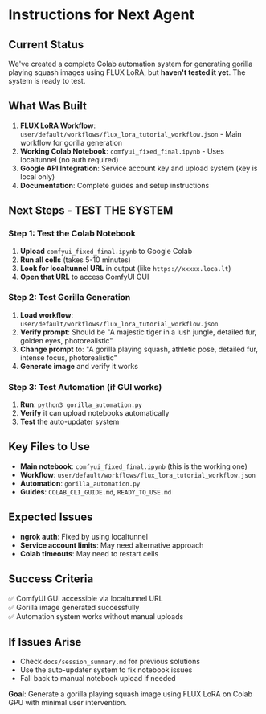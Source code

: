 # Instructions for Next Agent

## Current Status
We've created a complete Colab automation system for generating gorilla playing squash images using FLUX LoRA, but **haven't tested it yet**. The system is ready to test.

## What Was Built
1. **FLUX LoRA Workflow**: `user/default/workflows/flux_lora_tutorial_workflow.json` - Main workflow for gorilla generation
2. **Working Colab Notebook**: `comfyui_fixed_final.ipynb` - Uses localtunnel (no auth required)
3. **Google API Integration**: Service account key and upload system (key is local only)
4. **Documentation**: Complete guides and setup instructions

## Next Steps - TEST THE SYSTEM

### Step 1: Test the Colab Notebook
1. **Upload** `comfyui_fixed_final.ipynb` to Google Colab
2. **Run all cells** (takes 5-10 minutes)
3. **Look for localtunnel URL** in output (like `https://xxxxx.loca.lt`)
4. **Open that URL** to access ComfyUI GUI

### Step 2: Test Gorilla Generation
1. **Load workflow**: `user/default/workflows/flux_lora_tutorial_workflow.json`
2. **Verify prompt**: Should be "A majestic tiger in a lush jungle, detailed fur, golden eyes, photorealistic"
3. **Change prompt** to: "A gorilla playing squash, athletic pose, detailed fur, intense focus, photorealistic"
4. **Generate image** and verify it works

### Step 3: Test Automation (if GUI works)
1. **Run**: `python3 gorilla_automation.py` 
2. **Verify** it can upload notebooks automatically
3. **Test** the auto-updater system

## Key Files to Use
- **Main notebook**: `comfyui_fixed_final.ipynb` (this is the working one)
- **Workflow**: `user/default/workflows/flux_lora_tutorial_workflow.json`
- **Automation**: `gorilla_automation.py`
- **Guides**: `COLAB_CLI_GUIDE.md`, `READY_TO_USE.md`

## Expected Issues
- **ngrok auth**: Fixed by using localtunnel
- **Service account limits**: May need alternative approach
- **Colab timeouts**: May need to restart cells

## Success Criteria
✅ ComfyUI GUI accessible via localtunnel URL  
✅ Gorilla image generated successfully  
✅ Automation system works without manual uploads  

## If Issues Arise
- Check `docs/session_summary.md` for previous solutions
- Use the auto-updater system to fix notebook issues
- Fall back to manual notebook upload if needed

**Goal**: Generate a gorilla playing squash image using FLUX LoRA on Colab GPU with minimal user intervention.
